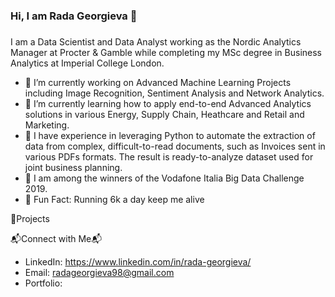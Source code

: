 ### Hi, I am Rada Georgieva 👋

### 
I am a Data Scientist and Data Analyst working as the Nordic Analytics Manager at Procter & Gamble while completing my MSc degree in Business Analytics at Imperial College London.

- 🔭 I’m currently working on Advanced Machine Learning Projects including Image Recognition, Sentiment Analysis and Network Analytics.
- 🌱 I’m currently learning how to apply end-to-end Advanced Analytics solutions in various Energy, Supply Chain, Heathcare and Retail and Marketing.
- 📝 I have experience in leveraging Python to automate the extraction of data from complex, difficult-to-read documents, such as Invoices sent in various PDFs formats. The result is ready-to-analyze dataset used for joint business planning.
- 🥇 I am among the winners of the Vodafone Italia Big Data Challenge 2019.
- 🤸 Fun Fact: Running 6k a day keep me alive


📝Projects 

📬Connect with Me📬
- LinkedIn: https://www.linkedin.com/in/rada-georgieva/
- Email: radageorgieva98@gmail.com
- Portfolio: 

